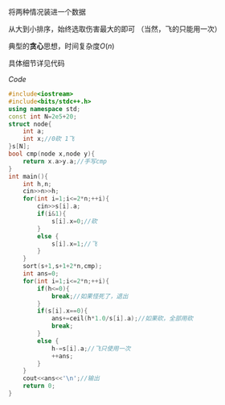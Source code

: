 将两种情况装进一个数据

从大到小排序，始终选取伤害最大的即可
（当然，飞的只能用一次）

典型的**贪心**思想，时间复杂度$O(n)$

具体细节详见代码

$Code$

```cpp
#include<iostream>
#include<bits/stdc++.h>
using namespace std;
const int N=2e5+20;
struct node{
	int a;
	int x;//0砍 1飞
}s[N];
bool cmp(node x,node y){
	return x.a>y.a;//手写cmp
}
int main(){
	int h,n;
	cin>>n>>h;
	for(int i=1;i<=2*n;++i){
		cin>>s[i].a;
		if(i&1){
			s[i].x=0;//砍
		}
		else {
			s[i].x=1;//飞
		}
	}
	sort(s+1,s+1+2*n,cmp);
	int ans=0;
	for(int i=1;i<=2*n;++i){
		if(h<=0){
			break;//如果怪死了，退出
		}
		if(s[i].x==0){
			ans+=ceil(h*1.0/s[i].a);//如果砍，全部用砍
			break;
		}
		else {
			h-=s[i].a;//飞只使用一次
			++ans;
		}
	}
	cout<<ans<<'\n';//输出
	return 0;
}
```
